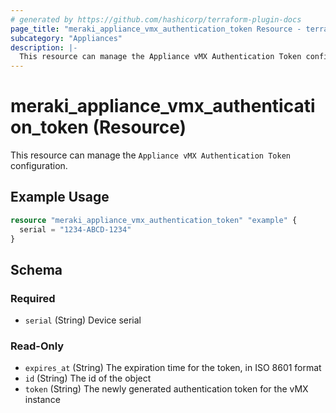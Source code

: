 ```yaml
---
# generated by https://github.com/hashicorp/terraform-plugin-docs
page_title: "meraki_appliance_vmx_authentication_token Resource - terraform-provider-meraki"
subcategory: "Appliances"
description: |-
  This resource can manage the Appliance vMX Authentication Token configuration.
---
```


# meraki_appliance_vmx_authentication_token (Resource)

This resource can manage the `Appliance vMX Authentication Token` configuration.

## Example Usage

```terraform
resource "meraki_appliance_vmx_authentication_token" "example" {
  serial = "1234-ABCD-1234"
}
```

<!-- schema generated by tfplugindocs -->
## Schema

### Required

- `serial` (String) Device serial

### Read-Only

- `expires_at` (String) The expiration time for the token, in ISO 8601 format
- `id` (String) The id of the object
- `token` (String) The newly generated authentication token for the vMX instance
